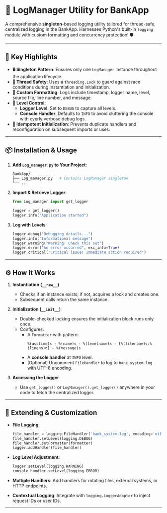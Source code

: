 # 📝 LogManager Utility for BankApp

A comprehensive **singleton**-based logging utility tailored for thread-safe, centralized logging in the BankApp. Harnesses Python's built-in `logging` module with custom formatting and concurrency protection! 🛡️

---

## 🚀 Key Highlights

- **🔒 Singleton Pattern**: Ensures only one `LogManager` instance throughout the application lifecycle.
- **🧵 Thread Safety**: Uses a `threading.Lock` to guard against race conditions during instantiation and initialization.
- **🎯 Custom Formatting**: Logs include timestamp, logger name, level, source file, line number, and message.
- **📣 Level Control**:
  - **Logger Level**: Set to `DEBUG` to capture all levels.
  - **Console Handler**: Defaults to `INFO` to avoid cluttering the console with overly verbose debug logs.
- **🔁 Idempotent Initialization**: Prevents duplicate handlers and reconfiguration on subsequent imports or uses.

---

## 📦 Installation & Usage

1. **Add `Log_manager.py` to Your Project**:
   ```bash
   BankApp/
   ├── Log_manager.py   # Contains LogManager singleton
   └── ...
   ```

2. **Import & Retrieve Logger**:
   ```python
   from Log_manager import get_logger

   logger = get_logger()
   logger.info("Application started")
   ```

3. **Log with Levels**:
   ```python
   logger.debug("Debugging details...")
   logger.info("Informational message")
   logger.warning("Warning! Check this out")
   logger.error("An error occurred", exc_info=True)
   logger.critical("Critical issue! Immediate action required")
   ```

---

## ⚙️ How It Works

1. **Instantiation (`__new__`)**
   - Checks if an instance exists; if not, acquires a lock and creates one.
   - Subsequent calls return the same instance.

2. **Initialization (`__init__`)**
   - Double-checked locking ensures the initialization block runs only once.
   - Configures:
     - A `Formatter` with pattern:  
       ```
       %(asctime)s - %(name)s - %(levelname)s - [%(filename)s:%(lineno)d] - %(message)s
       ```
     - A **console handler** at `INFO` level.
     - (Optional) Uncomment `FileHandler` to log to `bank_system.log` with UTF-8 encoding.

3. **Accessing the Logger**
   - Use `get_logger()` or `LogManager().get_logger()` anywhere in your code to fetch the centralized logger.

---

## 🌱 Extending & Customization

- **File Logging**:
  ```python
  file_handler = logging.FileHandler('bank_system.log', encoding='utf-8')
  file_handler.setLevel(logging.DEBUG)
  file_handler.setFormatter(formatter)
  logger.addHandler(file_handler)
  ```

- **Log Level Adjustment**:
  ```python
  logger.setLevel(logging.WARNING)
  console_handler.setLevel(logging.ERROR)
  ```

- **Multiple Handlers**: Add handlers for rotating files, external systems, or HTTP endpoints.
- **Contextual Logging**: Integrate with `logging.LoggerAdapter` to inject request IDs or user IDs.

---
